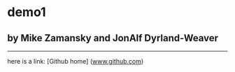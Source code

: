 # demo1
## by Mike Zamansky and JonAlf  Dyrland-Weaver

---

here is a link: [Github home] (www.github.com)
